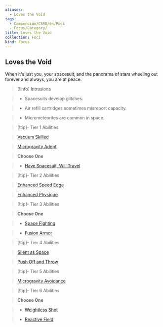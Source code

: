 ```yaml
---
aliases:
  - Loves the Void
tags:
  - Compendium/CSRD/en/Foci
  - Focus/Category/
title: Loves the Void
collection: Foci
kind: Focus
---
```

## Loves the Void    
When it's just you, your spacesuit, and the panorama of stars wheeling out forever and always, you are at peace.    
  
>[!info] Intrusions    
>- Spacesuits develop glitches.    
>- Air refill cartridges sometimes misreport capacity.    
>- Micrometeorites are common in space.    
  
  
>[!tip]- Tier 1 Abilities    
> [Vacuum Skilled](Vacuum-Skilled.md)    
> [Microgravity Adept](Microgravity-Adept.md)    
> **Choose One**    
>- [Have Spacesuit, Will Travel](Have-Spacesuit,-Will-Travel.md)    
  
  
>[!tip]- Tier 2 Abilities    
> [Enhanced Speed Edge](Enhanced-Speed-Edge.md)    
> [Enhanced Physique](Enhanced-Physique.md)    
  
  
>[!tip]- Tier 3 Abilities    
> **Choose One**    
>- [Space Fighting](Space-Fighting.md)    
>- [Fusion Armor](Fusion-Armor.md)    
  
  
>[!tip]- Tier 4 Abilities    
> [Silent as Space](Silent-As-Space.md)    
> [Push Off and Throw](Push-Off-and-Throw.md)    
  
  
>[!tip]- Tier 5 Abilities    
> [Microgravity Avoidance](Microgravity-Avoidance.md)    
  
  
>[!tip]- Tier 6 Abilities    
> **Choose One**    
>- [Weightless Shot](Weightless-Shot.md)    
>- [Reactive Field](Reactive-Field.md)